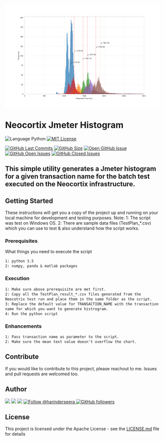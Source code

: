 ![index](https://github.com/hseera/neocortix-jmeter-histogram/blob/main/image/histogram.png)

# Neocortix Jmeter Histogram
![Language Python](https://img.shields.io/badge/%20Language-python-blue.svg) [![MIT License](http://img.shields.io/badge/License-MIT-blue.png)](LICENSE)

[![GitHub Last Commits](https://img.shields.io/github/last-commit/hseera/neocortix-jmeter-histogram.svg)](https://github.com/hseera/neocortix-jmeter-histograms/commits/) [![GitHub Size](https://img.shields.io/github/repo-size/hseera/neocortix-jmeter-histogram.svg)](https://github.com/hseera/neocortix-jmeter-histogram/)
[![Open GitHub Issue](https://img.shields.io/badge/Open-Incident-brightgreen.svg)](https://github.com/hseera/neocortix-jmeter-histogram/issues/new/choose)
[![GitHub Open Issues](https://img.shields.io/github/issues/hseera/python-utilities?color=purple)](https://github.com/hseera/neocortix-jmeter-histogram/issues?q=is%3Aopen+is%3Aissue)
[![GitHub Closed Issues](https://img.shields.io/github/issues-closed/hseera/python-utilities?color=purple)](https://github.com/hseera/neocortix-jmeter-histogram/issues?q=is%3Aclosed+is%3Aissue)

This simple utility generates a Jmeter histogram for a given transaction name for the batch test executed on the Neocortix infrastructure. 
---
## Getting Started

These instructions will get you a copy of the project up and running on your local machine for development and testing purposes.
Note: 
1: The script was test on Windows OS.
2: There are sample data files (TestPlan_*.csv) which you can use to test & also understand how the script works.


### Prerequisites

What things you need to execute the script

```
1: python 3.5
2: numpy, panda & matlab packages

```

### Execution

```
1: Make sure above prerequisite are met first.
2: Copy all the TestPlan_result_*.csv files generated from the Neocotrix test run and place them in the same folder as the script.
3: Replace the default value for TRANSACTION_NAME with the transaction name for which you want to generate histrogram.
4: Run the python script
```

### Enhancements
```
1: Pass transaction name as parameter to the script.
2: Make sure the mean text value doesn't overflow the chart.
```

## Contribute

If you would like to contribute to this project, please reachout to me. Issues and pull requests are welcomed too.

## Author
[<img id="github" src="../images/github.png" width="50" a="https://github.com/hseera/">](https://github.com/hseera/)    [<img src="../images/linkedin.png" style="max-width:100%;" >](https://www.linkedin.com/in/hpseera) [<img id="twitter" src="../images/twitter.png" width="50" a="twitter.com/HarinderSeera/">](https://twitter.com/@HarinderSeera) <a href="https://twitter.com/intent/follow?screen_name=harinderseera"> <img src="https://img.shields.io/twitter/follow/harinderseera.svg?label=Follow%20@harinderseera" alt="Follow @harinderseera" /> </a>          [![GitHub followers](https://img.shields.io/github/followers/hseera.svg?style=social&label=Follow&maxAge=2592000)](https://github.com/hseera?tab=followers)


## License

This project is licensed under the Apache License - see the [LICENSE.md](LICENSE.md) file for details

